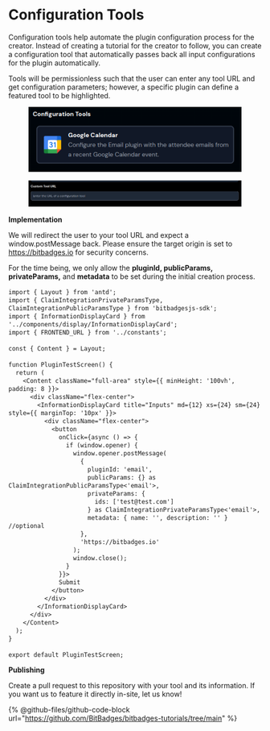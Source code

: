 # Configuration Tools

Configuration tools help automate the plugin configuration process for the creator. Instead of creating a tutorial for the creator to follow, you can create a configuration tool that automatically passes back all input configurations for the plugin automatically.

Tools will be permissionless such that the user can enter any tool URL and get configuration parameters; however, a specific plugin can define a featured tool to be highlighted.

<figure><img src="../../.gitbook/assets/image (128).png" alt=""><figcaption></figcaption></figure>

<figure><img src="../../.gitbook/assets/image (129).png" alt=""><figcaption></figcaption></figure>

**Implementation**

We will redirect the user to your tool URL and expect a window.postMessage back. Please ensure the target origin is set to https://bitbadges.io for security concerns.

For the time being, we only allow the **pluginId, publicParams, privateParams,** and **metadata** to be set during the initial creation process.

```tsx
import { Layout } from 'antd';
import { ClaimIntegrationPrivateParamsType, ClaimIntegrationPublicParamsType } from 'bitbadgesjs-sdk';
import { InformationDisplayCard } from '../components/display/InformationDisplayCard';
import { FRONTEND_URL } from '../constants';

const { Content } = Layout;

function PluginTestScreen() {
  return (
    <Content className="full-area" style={{ minHeight: '100vh', padding: 8 }}>
      <div className="flex-center">
        <InformationDisplayCard title="Inputs" md={12} xs={24} sm={24} style={{ marginTop: '10px' }}>
          <div className="flex-center">
            <button
              onClick={async () => {
                if (window.opener) {
                  window.opener.postMessage(
                    {
                      pluginId: 'email',
                      publicParams: {} as ClaimIntegrationPublicParamsType<'email'>,
                      privateParams: {
                        ids: ['test@test.com']
                      } as ClaimIntegrationPrivateParamsType<'email'>,
                      metadata: { name: '', description: '' } //optional
                    },
                    'https://bitbadges.io'
                  );
                  window.close();
                }
              }}>
              Submit
            </button>
          </div>
        </InformationDisplayCard>
      </div>
    </Content>
  );
}

export default PluginTestScreen;

```

**Publishing**

Create a pull request to this repository with your tool and its information. If you want us to feature it directly in-site, let us know!

{% @github-files/github-code-block url="https://github.com/BitBadges/bitbadges-tutorials/tree/main" %}
